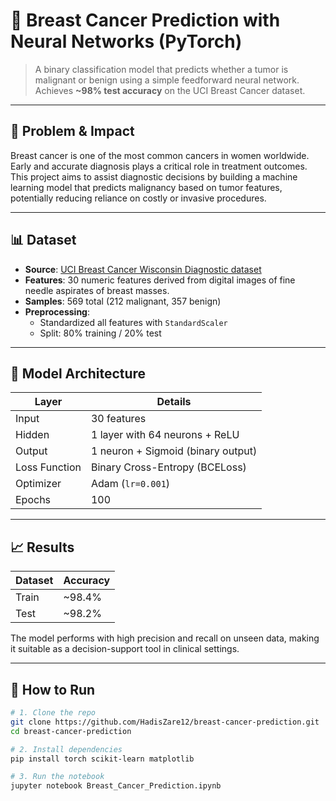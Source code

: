 # 🧠 Breast Cancer Prediction with Neural Networks (PyTorch)

> A binary classification model that predicts whether a tumor is malignant or benign using a simple feedforward neural network. Achieves **~98% test accuracy** on the UCI Breast Cancer dataset.

---

## 🧩 Problem & Impact

Breast cancer is one of the most common cancers in women worldwide. Early and accurate diagnosis plays a critical role in treatment outcomes. This project aims to assist diagnostic decisions by building a machine learning model that predicts malignancy based on tumor features, potentially reducing reliance on costly or invasive procedures.

---

## 📊 Dataset

- **Source**: [UCI Breast Cancer Wisconsin Diagnostic dataset](https://scikit-learn.org/stable/modules/generated/sklearn.datasets.load_breast_cancer.html)
- **Features**: 30 numeric features derived from digital images of fine needle aspirates of breast masses.
- **Samples**: 569 total (212 malignant, 357 benign)
- **Preprocessing**:
  - Standardized all features with `StandardScaler`
  - Split: 80% training / 20% test

---

## 🧠 Model Architecture

| Layer        | Details                            |
|--------------|-------------------------------------|
| Input        | 30 features                         |
| Hidden       | 1 layer with 64 neurons + ReLU      |
| Output       | 1 neuron + Sigmoid (binary output)  |
| Loss Function| Binary Cross-Entropy (BCELoss)      |
| Optimizer    | Adam (`lr=0.001`)                   |
| Epochs       | 100                                 |

---

## 📈 Results

| Dataset | Accuracy |
|---------|----------|
| Train   | ~98.4%   |
| Test    | ~98.2%   |

The model performs with high precision and recall on unseen data, making it suitable as a decision-support tool in clinical settings.

---

## 🚀 How to Run

```bash
# 1. Clone the repo
git clone https://github.com/HadisZare12/breast-cancer-prediction.git
cd breast-cancer-prediction

# 2. Install dependencies
pip install torch scikit-learn matplotlib

# 3. Run the notebook
jupyter notebook Breast_Cancer_Prediction.ipynb
